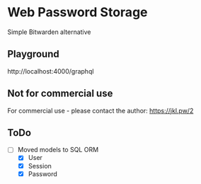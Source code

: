 # Web Password Storage

Simple Bitwarden alternative

## Playground

http://localhost:4000/graphql

## Not for commercial use

For commercial use - please contact the author: https://jkl.pw/2

## ToDo

- [ ] Moved models to SQL ORM
  - [x] User
  - [x] Session
  - [x] Password
